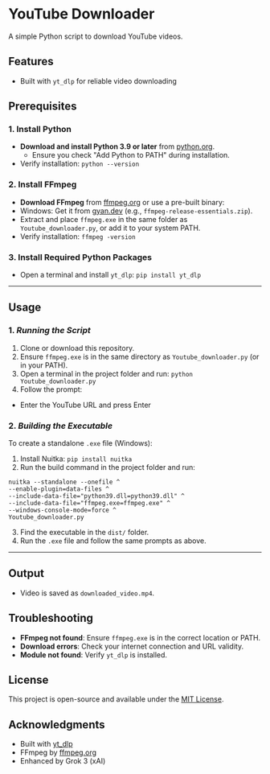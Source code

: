 # YouTube Downloader

A simple Python script to download YouTube videos.

## Features
- Built with `yt_dlp` for reliable video downloading

## Prerequisites

### 1. Install Python
- **Download and install Python 3.9 or later** from [python.org](https://www.python.org/downloads/).
  - Ensure you check "Add Python to PATH" during installation.
- Verify installation: `python --version`


### 2. Install FFmpeg
- **Download FFmpeg** from [ffmpeg.org](https://ffmpeg.org/download.html) or use a pre-built binary:
- Windows: Get it from [gyan.dev](https://www.gyan.dev/ffmpeg/builds/) (e.g., `ffmpeg-release-essentials.zip`).
- Extract and place `ffmpeg.exe` in the same folder as `Youtube_downloader.py`, or add it to your system PATH.
- Verify installation: `ffmpeg -version`

### 3. Install Required Python Packages
- Open a terminal and install `yt_dlp`: `pip install yt_dlp`

---
## Usage
### 1. *Running the Script*
1. Clone or download this repository.
2. Ensure `ffmpeg.exe` is in the same directory as `Youtube_downloader.py` (or in your PATH).
3. Open a terminal in the project folder and run: `python Youtube_downloader.py`
4. Follow the prompt:
- Enter the YouTube URL and press Enter
### 2. *Building the Executable*
To create a standalone `.exe` file (Windows):
1. Install Nuitka: `pip install nuitka`
2. Run the build command in the project folder and run: 
  ```
  nuitka --standalone --onefile ^
  --enable-plugin=data-files ^
  --include-data-file="python39.dll=python39.dll" ^
  --include-data-file="ffmpeg.exe=ffmpeg.exe" ^
  --windows-console-mode=force ^
  Youtube_downloader.py
  ```
3. Find the executable in the `dist/` folder.
4. Run the `.exe` file and follow the same prompts as above.
---

## Output
- Video is saved as `downloaded_video.mp4`.

## Troubleshooting
- **FFmpeg not found**: Ensure `ffmpeg.exe` is in the correct location or PATH.
- **Download errors**: Check your internet connection and URL validity.
- **Module not found**: Verify `yt_dlp` is installed.

## License
This project is open-source and available under the [MIT License](LICENSE).

## Acknowledgments
- Built with [yt_dlp](https://github.com/yt-dlp/yt-dlp)
- FFmpeg by [ffmpeg.org](https://ffmpeg.org/)
- Enhanced by Grok 3 (xAI)